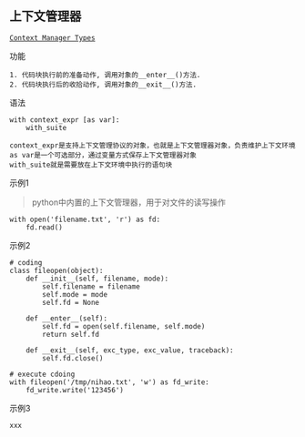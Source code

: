 ## 上下文管理器 ##
[`Context Manager Types`](https://docs.python.org/3/reference/datamodel.html#with-statement-context-managers)

功能
```
1. 代码块执行前的准备动作, 调用对象的__enter__()方法.
2. 代码块执行后的收拾动作, 调用对象的__exit__()方法.
```

语法
```
with context_expr [as var]:
    with_suite
    
context_expr是支持上下文管理协议的对象，也就是上下文管理器对象，负责维护上下文环境
as var是一个可选部分，通过变量方式保存上下文管理器对象
with_suite就是需要放在上下文环境中执行的语句块
```

示例1
> python中内置的上下文管理器，用于对文件的读写操作

```
with open('filename.txt', 'r') as fd:
    fd.read()
```

示例2
```
# coding
class fileopen(object):
    def __init__(self, filename, mode):
        self.filename = filename
        self.mode = mode
        self.fd = None
        
    def __enter__(self):
        self.fd = open(self.filename, self.mode)
        return self.fd
        
    def __exit__(self, exc_type, exc_value, traceback):
        self.fd.close()

# execute cdoing
with fileopen('/tmp/nihao.txt', 'w') as fd_write:
    fd_write.write('123456')
```


示例3
```
xxx
```
